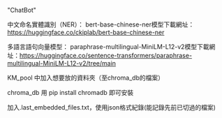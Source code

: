 "ChatBot" 

中文命名實體識別（NER）：
bert-base-chinese-ner模型下載網址：https://huggingface.co/ckiplab/bert-base-chinese-ner

多語言語句向量模型：
paraphrase-multilingual-MiniLM-L12-v2模型下載網址：https://huggingface.co/sentence-transformers/paraphrase-multilingual-MiniLM-L12-v2/tree/main

KM_pool 中加入想要放的資料夾（至chroma_db的檔案）

chroma_db 用 pip install chromadb 即可安裝

加入.last_embedded_files.txt，使用json格式紀錄(能記錄先前已切過的檔案)
